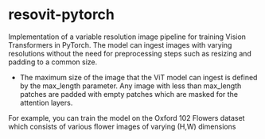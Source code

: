 # resovit-pytorch
Implementation of a variable resolution image pipeline for training Vision  Transformers in PyTorch. The model can ingest images with varying resolutions without the need for preprocessing steps such as resizing and padding to a common size.

* The maximum size of the image that the ViT model can ingest is defined by the max_length parameter. Any image with less than max_length patches are padded with empty patches which are masked for the attention layers.

For example, you can train the model on the Oxford 102 Flowers dataset which consists of various flower images of varying (H,W) dimensions
